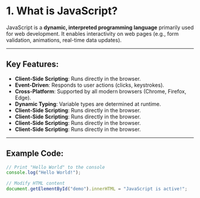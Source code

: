 # 1. What is JavaScript?

JavaScript is a **dynamic, interpreted programming language** primarily used for web development. It enables interactivity on web pages (e.g., form validation, animations, real-time data updates).

---

## Key Features:
- **Client-Side Scripting**: Runs directly in the browser.
- **Event-Driven**: Responds to user actions (clicks, keystrokes).
- **Cross-Platform**: Supported by all modern browsers (Chrome, Firefox, Edge).
- **Dynamic Typing**: Variable types are determined at runtime.
- **Client-Side Scripting**: Runs directly in the browser.
- **Client-Side Scripting**: Runs directly in the browser.
- **Client-Side Scripting**: Runs directly in the browser.
- **Client-Side Scripting**: Runs directly in the browser.
---

## Example Code:
```javascript
// Print "Hello World" to the console
console.log("Hello World!");

// Modify HTML content
document.getElementById("demo").innerHTML = "JavaScript is active!";
